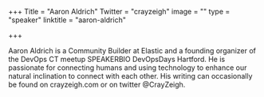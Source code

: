 +++
Title = "Aaron Aldrich"
Twitter = "crayzeigh"
image = ""
type = "speaker"
linktitle = "aaron-aldrich"

+++

Aaron Aldrich is a Community Builder at Elastic and a founding organizer of the DevOps CT meetup SPEAKERBIO DevOpsDays Hartford. He is passionate for connecting humans and using technology to enhance our natural inclination to connect with each other. His writing can occasionally be found on crayzeigh.com or on twitter @CrayZeigh.
